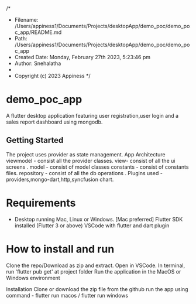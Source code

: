 /\*

- Filename: /Users/appiness1/Documents/Projects/desktopApp/demo_poc/demo_poc_app/README.md
- Path: /Users/appiness1/Documents/Projects/desktopApp/demo_poc/demo_poc_app
- Created Date: Monday, February 27th 2023, 5:23:46 pm
- Author: Snehalatha
-
- Copyright (c) 2023 Appiness
  \*/

# demo_poc_app

A flutter desktop application featuring user registration,user login and a sales report dashboard using mongodb.

## Getting Started

The project uses provider as state management.
App Architecture
viewmodel - consist all the provider classes.
view- consist of all the ui screens .
model - consist of model classes
constants - consist of constants files.
repository - consist of all the db operations .
Plugins used - providers,mongo-dart,http,syncfusion chart.

# Requirements

- Desktop running Mac, Linux or Windows. [Mac preferred]
  Flutter SDK installed (Flutter 3 or above)
  VSCode with flutter and dart plugin

# How to install and run

Clone the repo/Download as zip and extract.
Open in VSCode.
In terminal, run 'flutter pub get' at project folder
Run the application in the MacOS or Windows environment

Installation
Clone or download the zip file from the github
run the app using command - flutter run macos / flutter run windows
